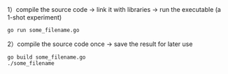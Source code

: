 1）compile the source code -> link it with libraries -> run the executable (a 1-shot experiment)
		
  	go run some_filename.go
  
2）compile the source code once -> save the result for later use
		
  	go build some_filename.go
  	./some_filename
